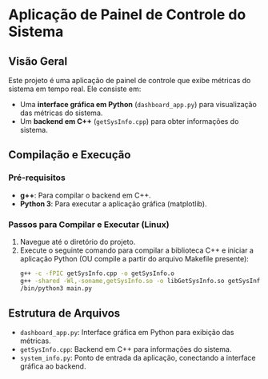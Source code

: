 # Aplicação de Painel de Controle do Sistema

## Visão Geral
Este projeto é uma aplicação de painel de controle que exibe métricas do sistema em tempo real. Ele consiste em:
- Uma **interface gráfica em Python** (`dashboard_app.py`) para visualização das métricas do sistema.
- Um **backend em C++** (`getSysInfo.cpp`) para obter informações do sistema.

## Compilação e Execução

### Pré-requisitos
- **g++**: Para compilar o backend em C++.
- **Python 3**: Para executar a aplicação gráfica (matplotlib).

### Passos para Compilar e Executar (Linux)
1. Navegue até o diretório do projeto.
2. Execute o seguinte comando para compilar a biblioteca C++ e iniciar a aplicação Python (OU compile a partir do arquivo Makefile presente):
    ```bash
    g++ -c -fPIC getSysInfo.cpp -o getSysInfo.o
    g++ -shared -Wl,-soname,getSysInfo.so -o libGetSysInfo.so getSysInfo.o
    /bin/python3 main.py
    ```

## Estrutura de Arquivos
- `dashboard_app.py`: Interface gráfica em Python para exibição das métricas.
- `getSysInfo.cpp`: Backend em C++ para informações do sistema.
- `system_info.py`: Ponto de entrada da aplicação, conectando a interface gráfica ao backend.
